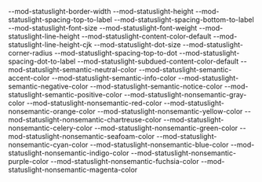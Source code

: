 --mod-statuslight-border-width
--mod-statuslight-height
--mod-statuslight-spacing-top-to-label
--mod-statuslight-spacing-bottom-to-label
--mod-statuslight-font-size
--mod-statuslight-font-weight
--mod-statuslight-line-height
--mod-statuslight-content-color-default
--mod-statuslight-line-height-cjk
--mod-statuslight-dot-size
--mod-statuslight-corner-radius
--mod-statuslight-spacing-top-to-dot
--mod-statuslight-spacing-dot-to-label
--mod-statuslight-subdued-content-color-default
--mod-statuslight-semantic-neutral-color
--mod-statuslight-semantic-accent-color
--mod-statuslight-semantic-info-color
--mod-statuslight-semantic-negative-color
--mod-statuslight-semantic-notice-color
--mod-statuslight-semantic-positive-color
--mod-statuslight-nonsemantic-gray-color
--mod-statuslight-nonsemantic-red-color
--mod-statuslight-nonsemantic-orange-color
--mod-statuslight-nonsemantic-yellow-color
--mod-statuslight-nonsemantic-chartreuse-color
--mod-statuslight-nonsemantic-celery-color
--mod-statuslight-nonsemantic-green-color
--mod-statuslight-nonsemantic-seafoam-color
--mod-statuslight-nonsemantic-cyan-color
--mod-statuslight-nonsemantic-blue-color
--mod-statuslight-nonsemantic-indigo-color
--mod-statuslight-nonsemantic-purple-color
--mod-statuslight-nonsemantic-fuchsia-color
--mod-statuslight-nonsemantic-magenta-color